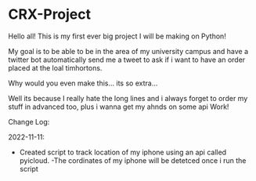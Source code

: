 # CRX-Project
Hello all!
This is my first ever big project I will be making on Python!

My goal is to be able to be in the area of my university campus and have a twitter bot automatically send me a tweet to ask if i want to have an order placed at the loal timhortons.

Why would you even make this... its so extra...

Well its because I really hate the long lines and i always forget to order my stuff in advanced too, plus i wanna get my ahnds on some api Work!

Change Log:

2022-11-11:
- Created script to track location of my iphone using an api called pyicloud.
-The cordinates of my iphone will be detetced once i run the script
